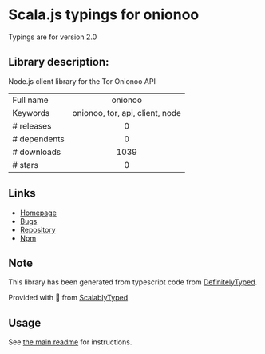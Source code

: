 
# Scala.js typings for onionoo

Typings are for version 2.0

## Library description:
Node.js client library for the Tor Onionoo API

|                    |                 |
| ------------------ | :-------------: |
| Full name          | onionoo |
| Keywords           | onionoo, tor, api, client, node |
| # releases         | 0 |
| # dependents       | 0 |
| # downloads        | 1039 |
| # stars            | 0 |

## Links
- [Homepage](https://github.com/lukechilds/onionoo-node-client)
- [Bugs](https://github.com/lukechilds/onionoo-node-client/issues)
- [Repository](https://github.com/lukechilds/onionoo-node-client)
- [Npm](https://www.npmjs.com/package/onionoo)
    


## Note
This library has been generated from typescript code from [DefinitelyTyped](https://definitelytyped.org).

Provided with :purple_heart: from [ScalablyTyped](https://github.com/oyvindberg/ScalablyTyped)

## Usage
See [the main readme](../../readme.md) for instructions.


